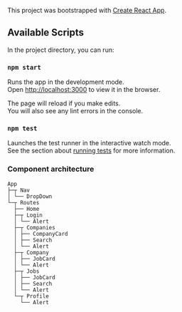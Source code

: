 This project was bootstrapped with [Create React App](https://github.com/facebook/create-react-app).

## Available Scripts

In the project directory, you can run:

### `npm start`

Runs the app in the development mode.<br>
Open [http://localhost:3000](http://localhost:3000) to view it in the browser.

The page will reload if you make edits.<br>
You will also see any lint errors in the console.

### `npm test`

Launches the test runner in the interactive watch mode.<br>
See the section about [running tests](https://facebook.github.io/create-react-app/docs/running-tests) for more information.

### Component architecture
```
App
├─┬ Nav
│ └── DropDown
└─┬ Routes
  ├── Home
  ├─┬ Login
  │ └── Alert
  ├─┬ Companies
  │ ├── CompanyCard
  │ ├── Search
  │ └── Alert
  ├─┬ Company
  │ ├── JobCard
  │ └── Alert
  ├─┬ Jobs
  │ ├── JobCard
  │ ├── Search
  │ └── Alert
  └─┬ Profile
    └── Alert
```